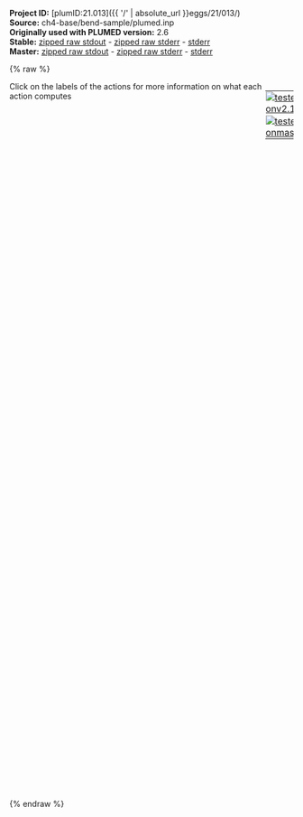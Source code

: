 **Project ID:** [plumID:21.013]({{ '/' | absolute_url }}eggs/21/013/)  
**Source:** ch4-base/bend-sample/plumed.inp  
**Originally used with PLUMED version:** 2.6  
**Stable:** [zipped raw stdout](plumed.inp.plumed.stdout.txt.zip) - [zipped raw stderr](plumed.inp.plumed.stderr.txt.zip) - [stderr](plumed.inp.plumed.stderr)  
**Master:** [zipped raw stdout](plumed.inp.plumed_master.stdout.txt.zip) - [zipped raw stderr](plumed.inp.plumed_master.stderr.txt.zip) - [stderr](plumed.inp.plumed_master.stderr)  

{% raw %}
<div style="width: 100%; float:left">
<div style="width: 90%; float:left" id="value_details_data/ch4-base/bend-sample/plumed.inp"> Click on the labels of the actions for more information on what each action computes </div>
<div style="width: 10%; float:left"><table><tr><td style="padding:1px"><a href="plumed.inp.plumed.stderr"><img src="https://img.shields.io/badge/v2.10-passing-green.svg" alt="tested onv2.10" /></a></td></tr><tr><td style="padding:1px"><a href="plumed.inp.plumed_master.stderr"><img src="https://img.shields.io/badge/master-failed-red.svg" alt="tested onmaster" /></a></td></tr></table></div></div>
<pre style="width=97%;">
<span class="plumedtooltip" style="color:green">UNITS<span class="right">This command sets the internal units for the code. <a href="https://www.plumed.org/doc-master/user-doc/html/_u_n_i_t_s.html" style="color:green">More details</a><i></i></span></span> <span class="plumedtooltip">LENGTH<span class="right">the units of lengths<i></i></span></span>=A <span class="plumedtooltip">TIME<span class="right">the units of time<i></i></span></span>=fs <span class="plumedtooltip">ENERGY<span class="right">the units of energy<i></i></span></span>=kcal/mol

<span style="display:none;" id="data/ch4-base/bend-sample/plumed.inp">The UNITS action with label <b></b> calculates something</span><span class="plumedtooltip" style="color:green">ANGLES<span class="right">Calculate an angle. <a href="https://www.plumed.org/doc-master/user-doc/html/_a_n_g_l_e_s.html" style="color:green">More details</a><i></i></span></span> <span class="plumedtooltip">GROUPA<span class="right">A group of central atoms about which angles should be calculated<i></i></span></span>=1 <span class="plumedtooltip">GROUPB<span class="right">When used in conjunction with GROUPA this keyword instructs plumed to calculate all distinct angles involving one atom from GROUPA and two atoms from GROUPB<i></i></span></span>=2-5 <span class="plumedtooltip">BETWEEN<span class="right">calculate the number of values that are within a certain range<i></i></span></span>={GAUSSIAN LOWER=0.5pi UPPER=0.7pi} <span class="plumedtooltip">SWITCH<span class="right">the switching function specifies that only those bonds that have a length that is less than a certain threshold are considered<i></i></span></span>={RATIONAL D_0=1.50 R_0=0.25} <span class="plumedtooltip">LABEL<span class="right">a label for the action so that its output can be referenced in the input to other actions<i></i></span></span>=<b name="data/ch4-base/bend-sample/plumed.inpang" onclick='showPath("data/ch4-base/bend-sample/plumed.inp","data/ch4-base/bend-sample/plumed.inpang","data/ch4-base/bend-sample/plumed.inpang","brown")'>ang</b>
<br/><span style="display:none;" id="data/ch4-base/bend-sample/plumed.inpang">The ANGLES action with label <b>ang</b> calculates the following quantities:<table  align="center" frame="void" width="95%" cellpadding="5%"><tr><td width="5%"><b> Quantity </b>  </td><td><b> Description </b> </td></tr><tr><td width="5%">ang.value</td><td>the ANGLE for each set of three atoms that were specified</td></tr><tr><td width="5%">ang.between</td><td>the number of colvars that have a value that lies in a particular interval</td></tr></table></span><span class="plumedtooltip" style="color:green">HISTOGRAM<span class="right">Accumulate the average probability density along a few CVs from a trajectory. <a href="https://www.plumed.org/doc-master/user-doc/html/_h_i_s_t_o_g_r_a_m.html" style="color:green">More details</a><i></i></span></span> ...
  <span class="plumedtooltip">ARG<span class="right">the quantities that are being used to construct the histogram<i></i></span></span>=<b name="data/ch4-base/bend-sample/plumed.inpang">ang.between</b>
  <span class="plumedtooltip">GRID_MIN<span class="right"> the lower bounds for the grid<i></i></span></span>=1.0
  <span class="plumedtooltip">GRID_MAX<span class="right"> the upper bounds for the grid<i></i></span></span>=4.5
  <span class="plumedtooltip">GRID_BIN<span class="right">the number of bins for the grid<i></i></span></span>=3500
  <span class="plumedtooltip">BANDWIDTH<span class="right">the bandwidths for kernel density esimtation<i></i></span></span>=0.005
  <span class="plumedtooltip">LABEL<span class="right">a label for the action so that its output can be referenced in the input to other actions<i></i></span></span>=<b name="data/ch4-base/bend-sample/plumed.inptargetdist" onclick='showPath("data/ch4-base/bend-sample/plumed.inp","data/ch4-base/bend-sample/plumed.inptargetdist","data/ch4-base/bend-sample/plumed.inptargetdist","brown")'>targetdist</b>
... HISTOGRAM
<br/><span style="display:none;" id="data/ch4-base/bend-sample/plumed.inptargetdist">The HISTOGRAM action with label <b>targetdist</b> calculates the following quantities:<table  align="center" frame="void" width="95%" cellpadding="5%"><tr><td width="5%"><b> Quantity </b>  </td><td><b> Description </b> </td></tr><tr><td width="5%">targetdist.value</td><td>the estimate of the histogram as a function of the argument that was obtained</td></tr></table></span><span class="plumedtooltip" style="color:green">DUMPGRID<span class="right">Output the function on the grid to a file with the PLUMED grid format. <a href="https://www.plumed.org/doc-master/user-doc/html/_d_u_m_p_g_r_i_d.html" style="color:green">More details</a><i></i></span></span> <span class="plumedtooltip">GRID<span class="right">the grid you would like to print (can also use ARG for specifying what is being printed)<i></i></span></span>=<b name="data/ch4-base/bend-sample/plumed.inptargetdist">targetdist</b> <span class="plumedtooltip">FILE<span class="right"> the file on which to write the grid<i></i></span></span>=histo <span class="plumedtooltip">STRIDE<span class="right"> the frequency with which the grid should be output to the file<i></i></span></span>=500000

<span class="plumedtooltip" style="color:green">FLUSH<span class="right">This command instructs plumed to flush all the open files with a user specified frequency. <a href="https://www.plumed.org/doc-master/user-doc/html/_f_l_u_s_h.html" style="color:green">More details</a><i></i></span></span> <span class="plumedtooltip">STRIDE<span class="right">the frequency with which all the open files should be flushed<i></i></span></span>=100000
<span class="plumedtooltip" style="color:green">PRINT<span class="right">Print quantities to a file. <a href="https://www.plumed.org/doc-master/user-doc/html/_p_r_i_n_t.html" style="color:green">More details</a><i></i></span></span> <span class="plumedtooltip">ARG<span class="right">the labels of the values that you would like to print to the file<i></i></span></span>=<b name="data/ch4-base/bend-sample/plumed.inpang">ang.between</b> <span class="plumedtooltip">STRIDE<span class="right"> the frequency with which the quantities of interest should be output<i></i></span></span>=50000 <span class="plumedtooltip">FILE<span class="right">the name of the file on which to output these quantities<i></i></span></span>=colvar
</pre>
{% endraw %}
